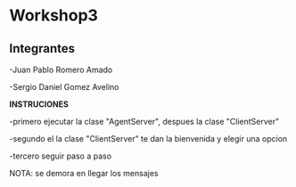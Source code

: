 # Workshop3
## Integrantes

-Juan Pablo Romero Amado

-Sergio Daniel Gomez Avelino

**INSTRUCIONES**

-primero ejecutar la clase "AgentServer", despues la clase "ClientServer"

-segundo el la clase "ClientServer" te dan la bienvenida y elegir una opcion

-tercero seguir paso a paso

NOTA: se demora en llegar los mensajes
